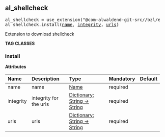 <!-- Generated with Stardoc: http://skydoc.bazel.build -->



<a id="al_shellcheck"></a>

## al_shellcheck

<pre>
al_shellcheck = use_extension("@com-alwaldend-git-src//bzl/extensions:al_shellcheck.bzl", "al_shellcheck")
al_shellcheck.install(<a href="#al_shellcheck.install-name">name</a>, <a href="#al_shellcheck.install-integrity">integrity</a>, <a href="#al_shellcheck.install-urls">urls</a>)
</pre>

Extension to download shellcheck


**TAG CLASSES**

<a id="al_shellcheck.install"></a>

### install

**Attributes**

| Name  | Description | Type | Mandatory | Default |
| :------------- | :------------- | :------------- | :------------- | :------------- |
| <a id="al_shellcheck.install-name"></a>name |  name   | <a href="https://bazel.build/concepts/labels#target-names">Name</a> | required |  |
| <a id="al_shellcheck.install-integrity"></a>integrity |  integrity for the urls   | <a href="https://bazel.build/rules/lib/dict">Dictionary: String -> String</a> | required |  |
| <a id="al_shellcheck.install-urls"></a>urls |  urls   | <a href="https://bazel.build/rules/lib/dict">Dictionary: String -> String</a> | required |  |


